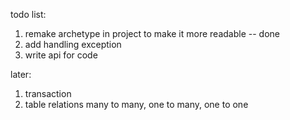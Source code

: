 todo list:

1) remake archetype in project to make it more readable -- done
2) add handling exception
3) write api for code


later:
1) transaction
2) table relations many to many, one to many, one to one